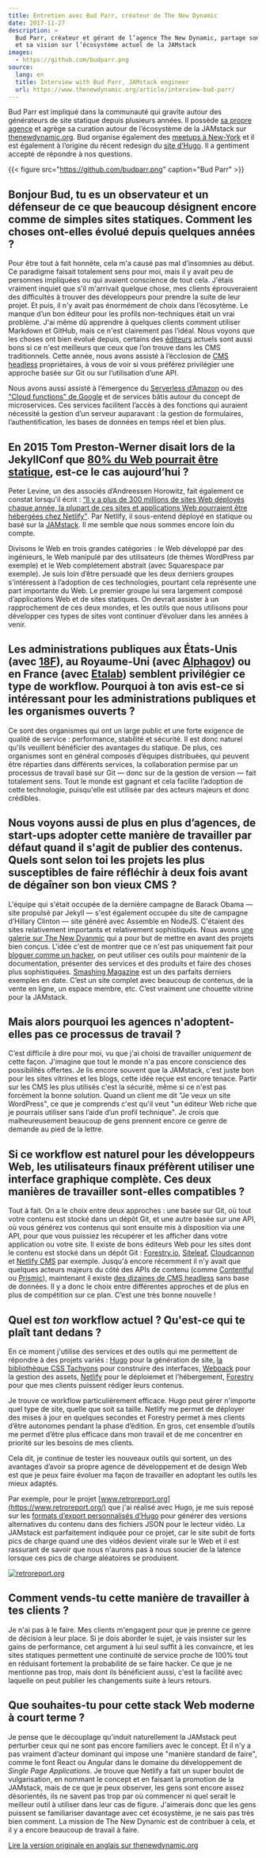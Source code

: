 ```yaml
---
title: Entretien avec Bud Parr, créateur de The New Dynamic
date: 2017-11-27
description: >
  Bud Parr, créateur et gérant de l’agence The New Dynamic, partage son expérience
  et sa vision sur l’écosystème actuel de la JAMstack
images:
  - https://github.com/budparr.png
source:
  lang: en
  title: Interview with Bud Parr, JAMstack engineer
  url: https://www.thenewdynamic.org/article/interview-bud-parr/
---
```



Bud Parr est impliqué dans la communauté qui gravite autour des générateurs de site
statique depuis plusieurs années. Il possède [sa propre
agence](https://www.thenewdynamic.com/) et agrège sa curation autour de
l’écosystème de la JAMstack sur [thenewdynamic.org](https://thenewdynamic.org).
Bud organise également des [meetups à
New-York](http://www.meetup.com/the-new-dynamic/) et il est également à
l’origine du récent redesign du [site d’Hugo](https://gohugo.io/).
Il a gentiment accepté de répondre à nos questions.

{{< figure src="https://github.com/budparr.png" caption="Bud Parr" >}}

## Bonjour Bud, tu es un observateur et un défenseur de ce que beaucoup désignent encore comme de simples sites statiques. Comment les choses ont-elles évolué depuis quelques années ?

Pour être tout à fait honnête, cela m'a causé pas mal d’insomnies au début. Ce
paradigme faisait totalement sens pour moi, mais il y avait peu de personnes
impliquées ou qui avaient conscience de tout cela. J'étais vraiment inquiet que
s'il m'arrivait quelque chose, mes clients éprouveraient des difficultés à
trouver des développeurs pour prendre la suite de leur projet. Et puis, il n'y
avait pas énormément de choix dans l’écosytème. Le manque d’un bon éditeur pour
les profils non-techniques était un vrai problème. J'ai même dû apprendre à
quelques clients comment utiliser Markdown et GitHub, mais ce n'est clairement
pas l’idéal.
Nous voyons que les choses ont bien évolué depuis, certains des
[éditeurs](https://thenewdynamic.org/tools/content-management/) actuels sont
aussi bons si ce n'est meilleurs que ceux que l’on trouve dans les CMS
traditionnels. Cette année, nous avons assisté à l’écclosion de [CMS headless](https://www.thenewdynamic.org/tools/content-management/headless-cms/)
propriétaires, à vous de voir si vous préférez privilégier une approche basée
sur Git ou sur l’utilisation d’une API.

Nous avons aussi assisté à l’émergence du [Serverless
d’Amazon](https://aws.amazon.com/serverless/) ou des ["Cloud functions" de
Google](https://cloud.google.com/functions/) et de services bâtis autour du
concept de microservices. Ces services facilitent l’accès à des fonctions qui
auraient nécessité la gestion d’un serveur auparavant : la gestion de
formulaires, l’authentification, les bases de données en temps réel et bien
plus.

## En 2015 Tom Preston-Werner disait lors de la JekyllConf que [80% du Web pourrait être statique](https://www.youtube.com/watch?v=BMve1OCKj6M&t=39m55s), est-ce le cas aujourd’hui ?

Peter Levine, un des associés d’Andreessen Horowitz, fait également ce constat
lorsqu'il écrit : [<q>Il y a plus de 300 millions de sites Web déployés chaque
année, la plupart de ces sites et applications Web pourraient être hébergées chez
Netlify</q>](https://a16z.com/2017/08/09/netlify/). Par Netlify, il sous-entend
déployé en statique ou basé sur la [JAMstack](https://jamstack.org/). Il me
semble que nous sommes encore loin du compte.

Divisons le Web en trois grandes catégories : le Web développé par des
ingénieurs, le Web manipulé par des utilisateurs (de thèmes WordPress par
exemple) et le Web complétement abstrait (avec Squarespace par exemple). Je suis loin
d’être persuadé que les deux derniers groupes s'intéressent à l’adoption de ces
technologies, pourtant cela représente une part importante du Web. Le premier groupe lui
sera largement composé d’applications Web et de sites statiques. On devrait
assister à un rapprochement de ces deux mondes, et les outils que nous utilisons
pour développer ces types de sites vont continuer d’évoluer dans les années à
venir.

## Les administrations publiques aux États-Unis (avec [18F](https://18f.gsa.gov/)), au Royaume-Uni (avec [Alphagov](https://github.com/alphagov)) ou en France (avec [Etalab](https://www.etalab.gouv.fr)) semblent privilégier ce type de workflow. Pourquoi à ton avis est-ce si intéressant pour les administrations publiques et les organismes ouverts ?

Ce sont des organismes qui ont un large public et une forte exigence de qualité
de service : performance, stabilité et sécurité. Il est donc naturel qu'ils
veuillent bénéficier des avantages du statique. De plus, ces organismes sont en
général composés d’équipes distribuées, qui peuvent être réparties dans
différents services, la collaboration permise par un processus de travail basé
sur Git — donc sur de la gestion de version — fait totalement sens. Tout le
monde est gagnant et cela facilite l’adoption de cette technologie, puisqu'elle
est utilisée par des acteurs majeurs et donc crédibles.

## Nous voyons aussi de plus en plus d’agences, de start-ups adopter cette manière de travailler par défaut quand il s'agit de publier des contenus. Quels sont selon toi les projets les plus susceptibles de faire réfléchir à deux fois avant de dégaîner son bon vieux CMS ?

L'équipe qui s'était occupée de la dernière campagne de Barack Obama — site
propulsé par Jekyll — s'est également occupée du site de campagne d’Hillary
Clinton — site généré avec Assemble en NodeJS. C'étaient des sites relativement
importants et relativement sophistiqués. Nous avons [une galerie sur The New
Dyanmic](https://www.thenewdynamic.org/showcase/) qui a pour but de mettre en
avant des projets bien conçus. L'idée c'est de montrer que ce n'est pas
uniquement fait pour [bloguer comme un
hacker](http://tom.preston-werner.com/2008/11/17/blogging-like-a-hacker.html),
on peut utiliser ces outils pour maintenir de la documentation, présenter des
services et des produits et faire des choses plus sophistiquées. [Smashing
Magazine](https://www.smashingmagazine.com/) est un des parfaits derniers
exemples en date. C’est un site complet avec beaucoup de contenus, de la vente
en ligne, un espace membre, etc. C’est vraiment une chouette vitrine pour la
JAMstack.

## Mais alors pourquoi les agences n'adoptent-elles pas ce processus de travail ?

C’est difficile à dire pour moi, vu que j'ai choisi de travailler *uniquement*
de cette façon. J'imagine que tout le monde n'a pas encore conscience des
possibilités offertes. Je lis encore souvent que la JAMstack, c'est juste bon
pour les sites vitrines et les blogs, cette idée reçue est encore tenace. Partir sur les CMS les plus utilisés c'est la sécurité, même si ce n'est pas forcément la bonne solution. Quand un client me dit "Je veux un site WordPress", ce que je
comprends c'est qu'il veut "un éditeur Web riche que je pourrais utiliser sans
l’aide d’un profil technique". Je crois que malheureusement beaucoup de
gens prennent encore ce genre de demande au pied de la lettre.

## Si ce workflow est naturel pour les développeurs Web, les utilisateurs finaux préfèrent utiliser une interface graphique complète. Ces deux manières de travailler sont-elles compatibles ?

Tout à fait. On a le choix entre deux approches : une basée sur Git, où tout
votre contenu est stocké dans un dépôt Git, et une autre basée sur une API, où
vous générez vos contenus qui sont ensuite mis à disposition via une API, pour
que vous puissiez les récupérer et les afficher dans votre application ou votre
site. Il existe de bons éditeurs Web pour les sites dont le contenu est stocké
dans un dépôt Git : [Forestry.io](https://forestry.io/),
[Siteleaf](https://siteleaf.com), [Cloudcannon](https://cloudcannon.com) et
[Netlify CMS](http://netlifycms.org/) par exemple.
Jusqu'à encore récemment il n'y avait que quelques acteurs majeurs du côté des APIs de contenu (comme [Contentful](https://www.contentful.com/) ou [Prismic](https://prismic.io/)), maintenant il existe [des dizaines de CMS headless](https://www.thenewdynamic.org/tools/content-management/headless-cms/)
sans base de données. Il y a donc le choix entre différentes approches et de plus
en plus de compétition sur ce plan. C’est une très bonne nouvelle !

## Quel est *ton* workflow actuel ? Qu'est-ce qui te plaît tant dedans ?

En ce moment j'utilise des services et des outils qui me permettent de répondre à
des projets variés : [Hugo](https://gohugo.io) pour la génération de site, [la
bibliothèque CSS Tachyons](http://tachyons.io/) pour construire des interfaces,
[Webpack](https://webpack.js.org/) pour la gestion des assets,
[Netlify](https://netlify.com) pour le déploiemet et l’hébergement,
[Forestry](https://forestry.io/) pour que mes clients puissent rédiger leurs
contenus.

Je trouve ce workflow particulièrement efficace. Hugo peut gérer n'importe quel
type de site, quelle que soit sa taille. Netlify me permet de déployer des mises
à jour en quelques secondes et Forestry permet à mes clients d’être autonomes
pendant la phase d’édition. En gros, cet ensemble d’outils me permet d’être plus
efficace dans mon travail et de me concentrer en priorité sur les besoins de mes
clients.

Cela dit, je continue de tester les nouveaux outils qui sortent, un des
avantages d’avoir sa propre agence de développement et de design Web est que je
peux faire évoluer ma façon de travailler en adoptant les outils les mieux
adaptés.

Par exemple, pour le projet [www.retroreport.org](https://www.retroreport.org/)
que j'ai réalisé avec Hugo, je me suis reposé sur les [formats d’export
personnalisés d’Hugo](https://gohugo.io/templates/output-formats/) pour générer
des versions alternatives du contenu dans des fichiers JSON pour le lecteur
vidéo. La JAMstack est parfaitement indiquée pour ce projet, car le site subit de
forts pics de charge quand une des vidéos devient virale sur le Web et il est
rassurant de savoir que nous n'aurons pas à nous soucier de la latence lorsque
ces pics de charge aléatoires se produisent.

[![retroreport.org](https://www.thenewdynamic.org/uploads/retroreportorg.jpg)](https://www.retroreport.org)

## Comment vends-tu cette manière de travailler à tes clients ?

Je n'ai pas à le faire. Mes clients m'engagent pour que je prenne ce genre de
décision à leur place. Si je dois aborder le sujet, je vais insister sur les
gains de performance, cet argument à lui seul suffit à les convaincre, et les
sites statiques permettent une continuité de service proche de 100% tout en
réduisant fortement la probabilité de se faire hacker. Ce que je ne mentionne
pas trop, mais dont ils bénéficient aussi, c'est la facilité avec laquelle on
peut publier les changements suite à leurs retours.

## Que souhaites-tu pour cette stack Web moderne à court terme ?

Je pense que le découplage qu'induit naturellement la JAMstack peut perturber
ceux qui ne sont pas encore familiers avec le concept. Et il n'y a pas vraiment
d’acteur dominant qui impose une "manière standard de faire", comme le font
React ou Angular dans le domaine du développement de *Single Page Applications*.
Je trouve que Netlify a fait un super boulot de vulgarisation, en nommant le
concept et en faisant la promotion de la JAMstack, mais de ce que je peux
observer, les gens sont encore assez désorientés, ils ne savent pas trop par où
commencer ni quel serait le meilleur outil à utiliser dans leur cas de figure.
J'aimerais donc que les gens puissent se familiariser davantage avec cet
écosystème, je ne sais pas très bien comment. La mission de The New Dynamic est
de contribuer à cela, et il y a encore beaucoup de travail à faire.

[Lire la version originale en anglais sur thenewdynamic.org](https://www.thenewdynamic.org/article/interview-bud-parr/)
